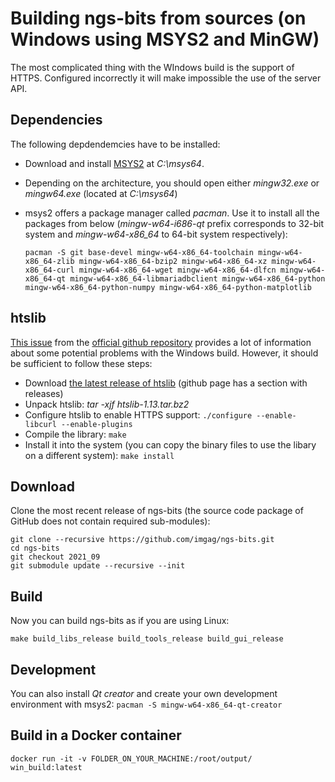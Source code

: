 # Building ngs-bits from sources (on Windows using MSYS2 and MinGW)
The most complicated thing with the WIndows build is the support of HTTPS. Configured incorrectly it will make impossible the use of the server API.

## Dependencies

The following depdendemcies have to be installed:

* Download and install [MSYS2](http://www.msys2.org/) at *C:\msys64*.
* Depending on the architecture, you should open either *mingw32.exe* or *mingw64.exe* (located at *C:\msys64*)
* msys2 offers a package manager called *pacman*. Use it to install all the packages from below (*mingw-w64-i686-qt* prefix corresponds to 32-bit system and *mingw-w64-x86_64* to 64-bit system respectively):

    `pacman -S git base-devel mingw-w64-x86_64-toolchain mingw-w64-x86_64-zlib mingw-w64-x86_64-bzip2 mingw-w64-x86_64-xz mingw-w64-x86_64-curl mingw-w64-x86_64-wget mingw-w64-x86_64-dlfcn mingw-w64-x86_64-qt mingw-w64-x86_64-libmariadbclient mingw-w64-x86_64-python mingw-w64-x86_64-python-numpy mingw-w64-x86_64-python-matplotlib`

## htslib

[This issue](https://github.com/samtools/htslib/issues/907) from the [official github repository](https://github.com/samtools/htslib) provides a lot of information about some potential problems with the Windows build. However, it should be sufficient to follow these steps:
* Download [the latest release of htslib](https://github.com/samtools/htslib/releases/download/1.13/htslib-1.13.tar.bz2) (github page has a section with releases)
* Unpack htslib: *tar -xjf htslib-1.13.tar.bz2*
* Configure htslib to enable HTTPS support: `./configure --enable-libcurl --enable-plugins`
* Compile the library: `make`
* Install it into the system (you can copy the binary files to use the libary on a different system): `make install`


## Download

Clone the most recent release of ngs-bits (the source code package of GitHub does not contain required sub-modules):

    git clone --recursive https://github.com/imgag/ngs-bits.git
	cd ngs-bits
	git checkout 2021_09
	git submodule update --recursive --init

## Build
Now you can build ngs-bits as if you are using Linux:
    
    make build_libs_release build_tools_release build_gui_release

## Development
You can also install *Qt creator* and create your own development environment with msys2: `pacman -S mingw-w64-x86_64-qt-creator`

## Build in a Docker container
`docker run -it -v FOLDER_ON_YOUR_MACHINE:/root/output/ win_build:latest`
